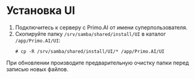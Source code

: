 # Установка UI 

1. Подключитесь к серверу с Primo.AI от имени суперпользователя. 
2. Скопируйте папку `/srv/samba/shared/install/UI` в каталог `/app/Primo.AI/UI`:
   ```
   # cp -R /srv/samba/shared/install/UI/* /app/Primo.AI/UI
   ```

При обновлении производите предварительную очистку папки перед записью новых файлов.
